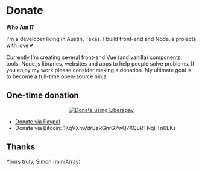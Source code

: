# Donate

**Who Am I?**

I'm a developer living in Austin, Texas. I build front-end and Node.js projects with love 💕

Currently I'm creating several front-end Vue (and vanilla) components, tools, Node.js libraries, websites and apps to help people solve problems. If you enjoy my work please consider making a donation. My ultimate goal is to become a full-time open-source ninja.

## One-time donation

<div style="text-align: center">
  <a href="https://liberapay.com/miniArray/donate"><img alt="Donate using Liberapay" src="https://liberapay.com/assets/widgets/donate.svg"></a>
</div>

- [Donate via Paypal](https://www.paypal.me/simonwjackson)
- Donate via Bitcoin: 1KqVXmVdrBzRGnrG7wQ7XQuRTNqFTn6EKs

## Thanks

Yours truly, Simon (miniArray)